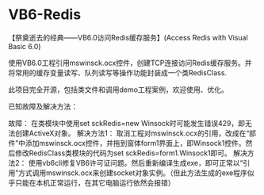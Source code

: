 # VB6-Redis
【祭奠逝去的经典——VB6.0访问Redis缓存服务】(Access Redis with Visual Basic 6.0)

使用VB6.0工程引用mswinsck.ocx控件，创建TCP连接访问Redis缓存服务。并将常用的缓存变量读写、队列读写等操作功能封装成一个类RedisClass.

此项目完全开源，包括类文件和调用demo工程案例，欢迎使用、优化。


已知故障及解决方法：

故障：
	在类模块中使用set sckRedis=new Winsock时可能发生错误429，即无法创建ActiveX对象。
解决方法1：
	取消工程对mswinsck.ocx的引用，改成在“部件”中添加mswinsck.ocx控件，并拖到窗体form1界面上，即Winsock1控件。然后修改RedisClass类模块的代码为set sckRedis=form1.Winsock1即可。
解决方法2：
	使用vb6cli修复VB6许可证问题。然后重新编译生成exe，即可正常以“引用”方式调用mswinsck.ocx来创建socket对象实例。（但此方法生成的exe程序似乎只能在本机正常运行，在其它电脑运行依然会报错）
